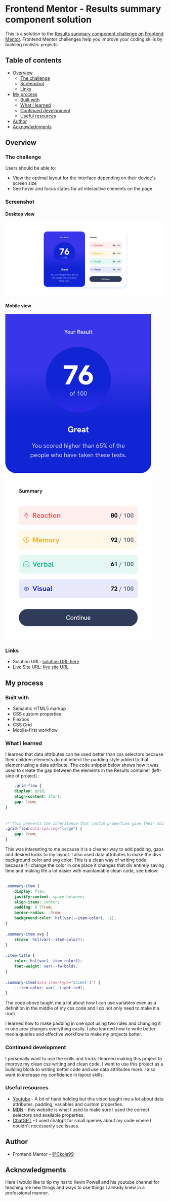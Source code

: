 # Frontend Mentor - Results summary component solution

This is a solution to the [Results summary component challenge on Frontend Mentor](https://www.frontendmentor.io/challenges/results-summary-component-CE_K6s0maV). Frontend Mentor challenges help you improve your coding skills by building realistic projects.

## Table of contents

- [Overview](#overview)
     - [The challenge](#the-challenge)
     - [Screenshot](#screenshot)
     - [Links](#links)
- [My process](#my-process)
     - [Built with](#built-with)
     - [What I learned](#what-i-learned)
     - [Continued development](#continued-development)
     - [Useful resources](#useful-resources)
- [Author](#author)
- [Acknowledgments](#acknowledgments)

## Overview

### The challenge

Users should be able to:

- View the optimal layout for the interface depending on their device's screen size
- See hover and focus states for all interactive elements on the page

### Screenshot

#### Desktop view

![](./assets/images/screencapture-127-0-0-1-5500-index-html-2024-05-18-21_55_33.png)

#### Mobile view

![](./assets/images/screencapture-127-0-0-1-5500-index-html-2024-05-18-21_57_47-mobile.png)

### Links

- Solution URL: [solution URL here](https://www.frontendmentor.io/solutions/responsive-result-summary-component-F8BUid9162)
- Live Site URL: [live site URL](https://ckola99.github.io/results-summary-component/)

## My process

### Built with

- Semantic HTML5 markup
- CSS custom properties
- Flexbox
- CSS Grid
- Mobile-first workflow

### What I learned

I learned that data attributes can be used better than css selectors because their children elements do not inherit the padding style added to that element using a data attribute. The code snippet below shows how it was used to create the gap between the elements in the Results container (left-side of project) :

```CSS
	.grid-flow {
	display: grid;
	align-content: start;
	gap: 1rem;
}


/* This prevents the inheritance that custom properties give their children elements and creates the desired gap */
.grid-flow[data-spacing="large"] {
	gap: 2rem;
}
```

This was interesting to me because it is a cleaner way to add padding, gaps and desired looks to my layout. I also used data attributes to make the divs background color and svg color. This is a clean way of writing code because if I change the color in one place it changes that div entirely saving time and making life a lot easier with maintainable clean code, see below:

```CSS

.summary-item {
	display: flex;
	justify-content: space-between;
	align-items: center;
	padding: 0.75rem;
	border-radius: .5rem;
	background-color: hsl(var(--item-color), .1);
}

.summary-item svg {
	stroke: hsl(var(--item-color));
}

.item-title {
	color: hsl(var(--item-color));
	font-weight: var(--fw-bold);
}

.summary-item[data-item-type="accent-1"] {
	--item-color: var(--Light-red);
}

```

The code above taught me a lot about how I can use variables even as a definition in the middle of my css code and I do not only need to make it a :root.

I learned how to make padding in one spot using two rules and changing it in one area changes everything easily. I also learned how to write better media queries and effective workflow to make my projects better.

### Continued development

I personally want to use the skills and tricks I learned making this project to improve my clean css writing and clean code. I want to use this project as a building block to writing better code and use data attributes more. I also want to increase my confidence in layout skills.

### Useful resources

- [Youtube](https://youtu.be/KqFAs5d3Yl8?si=W-b5sS0Mn-ritC9V) - A bit of hand holding but this video taught me a lot about data attributes, padding, variables and custom properties.
- [MDN](https://developer.mozilla.org/en-US/) - this website is what I used to make sure I used the correct selectors and available properties.
- [ChatGPT](https://chatgpt.com) - I used chatgpt for small queries about my code where I couldn't necessarily see issues.


## Author

- Frontend Mentor - [@Ckola99](https://www.frontendmentor.io/profile/Ckola99)

## Acknowledgments

Here I would like to tip my hat to Kevin Powell and his youtube channel for teaching me new things and ways to use things I already knew in a professional manner.
